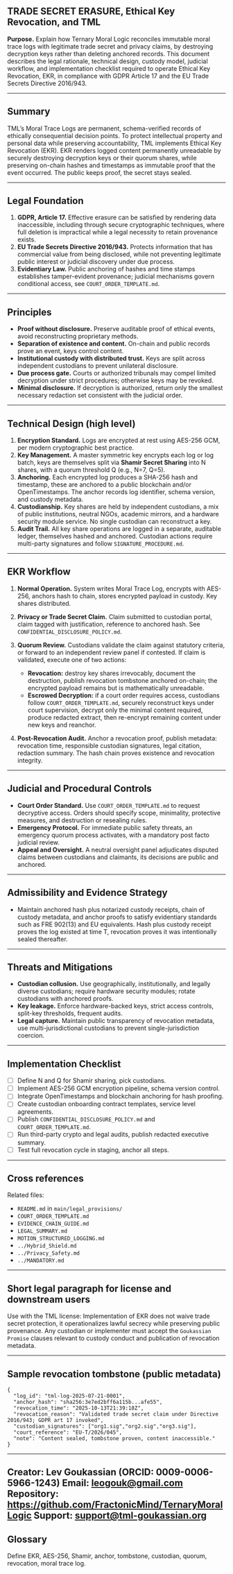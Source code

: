 ## TRADE SECRET ERASURE, Ethical Key Revocation, and TML

**Purpose.** Explain how Ternary Moral Logic reconciles immutable moral trace logs with legitimate trade secret and privacy claims, by destroying decryption keys rather than deleting anchored records. This document describes the legal rationale, technical design, custody model, judicial workflow, and implementation checklist required to operate Ethical Key Revocation, EKR, in compliance with GDPR Article 17 and the EU Trade Secrets Directive 2016/943.

---

## Summary

TML’s Moral Trace Logs are permanent, schema-verified records of ethically consequential decision points. To protect intellectual property and personal data while preserving accountability, TML implements Ethical Key Revocation (EKR). EKR renders logged content permanently unreadable by securely destroying decryption keys or their quorum shares, while preserving on-chain hashes and timestamps as immutable proof that the event occurred. The public keeps proof, the secret stays sealed.

---

## Legal Foundation

1. **GDPR, Article 17.** Effective erasure can be satisfied by rendering data inaccessible, including through secure cryptographic techniques, where full deletion is impractical while a legal necessity to retain provenance exists.
2. **EU Trade Secrets Directive 2016/943.** Protects information that has commercial value from being disclosed, while not preventing legitimate public interest or judicial discovery under due process.
3. **Evidentiary Law.** Public anchoring of hashes and time stamps establishes tamper-evident provenance; judicial mechanisms govern conditional access, see `COURT_ORDER_TEMPLATE.md`.

---

## Principles

* **Proof without disclosure.** Preserve auditable proof of ethical events, avoid reconstructing proprietary methods.
* **Separation of existence and content.** On-chain and public records prove an event, keys control content.
* **Institutional custody with distributed trust.** Keys are split across independent custodians to prevent unilateral disclosure.
* **Due process gate.** Courts or authorized tribunals may compel limited decryption under strict procedures; otherwise keys may be revoked.
* **Minimal disclosure.** If decryption is authorized, return only the smallest necessary redaction set consistent with the judicial order.

---

## Technical Design (high level)

1. **Encryption Standard.** Logs are encrypted at rest using AES-256 GCM, per modern cryptographic best practice.
2. **Key Management.** A master symmetric key encrypts each log or log batch, keys are themselves split via **Shamir Secret Sharing** into N shares, with a quorum threshold Q (e.g., N=7, Q=5).
3. **Anchoring.** Each encrypted log produces a SHA-256 hash and timestamp, these are anchored to a public blockchain and/or OpenTimestamps. The anchor records log identifier, schema version, and custody metadata.
4. **Custodianship.** Key shares are held by independent custodians, a mix of public institutions, neutral NGOs, academic mirrors, and a hardware security module service. No single custodian can reconstruct a key.
5. **Audit Trail.** All key share operations are logged in a separate, auditable ledger, themselves hashed and anchored. Custodian actions require multi-party signatures and follow `SIGNATURE_PROCEDURE.md`.

---

## EKR Workflow

1. **Normal Operation.** System writes Moral Trace Log, encrypts with AES-256, anchors hash to chain, stores encrypted payload in custody. Key shares distributed.
2. **Privacy or Trade Secret Claim.** Claim submitted to custodian portal, claim tagged with justification, reference to anchored hash. See `CONFIDENTIAL_DISCLOSURE_POLICY.md`.
3. **Quorum Review.** Custodians validate the claim against statutory criteria, or forward to an independent review panel if contested. If claim is validated, execute one of two actions:

   * **Revocation:** destroy key shares irrevocably, document the destruction, publish revocation tombstone anchored on-chain; the encrypted payload remains but is mathematically unreadable.
   * **Escrowed Decryption:** if a court order requires access, custodians follow `COURT_ORDER_TEMPLATE.md`, securely reconstruct keys under court supervision, decrypt only the minimal content required, produce redacted extract, then re-encrypt remaining content under new keys and reanchor.
4. **Post-Revocation Audit.** Anchor a revocation proof, publish metadata: revocation time, responsible custodian signatures, legal citation, redaction summary. The hash chain proves existence and revocation integrity.

---

## Judicial and Procedural Controls

* **Court Order Standard.** Use `COURT_ORDER_TEMPLATE.md` to request decryptive access. Orders should specify scope, minimality, protective measures, and destruction or resealing rules.
* **Emergency Protocol.** For immediate public safety threats, an emergency quorum process activates, with a mandatory post facto judicial review.
* **Appeal and Oversight.** A neutral oversight panel adjudicates disputed claims between custodians and claimants, its decisions are public and anchored.

---

## Admissibility and Evidence Strategy

* Maintain anchored hash plus notarized custody receipts, chain of custody metadata, and anchor proofs to satisfy evidentiary standards such as FRE 902(13) and EU equivalents. Hash plus custody receipt proves the log existed at time T, revocation proves it was intentionally sealed thereafter.

---

## Threats and Mitigations

* **Custodian collusion.** Use geographically, institutionally, and legally diverse custodians; require hardware security modules; rotate custodians with anchored proofs.
* **Key leakage.** Enforce hardware-backed keys, strict access controls, split-key thresholds, frequent audits.
* **Legal capture.** Maintain public transparency of revocation metadata, use multi-jurisdictional custodians to prevent single-jurisdiction coercion.

---

## Implementation Checklist

* [ ] Define N and Q for Shamir sharing, pick custodians.
* [ ] Implement AES-256 GCM encryption pipeline, schema version control.
* [ ] Integrate OpenTimestamps and blockchain anchoring for hash proofing.
* [ ] Create custodian onboarding contract templates, service level agreements.
* [ ] Publish `CONFIDENTIAL_DISCLOSURE_POLICY.md` and `COURT_ORDER_TEMPLATE.md`.
* [ ] Run third-party crypto and legal audits, publish redacted executive summary.
* [ ] Test full revocation cycle in staging, anchor all steps.

---

## Cross references

Related files:

* `README.md` in `main/legal_provisions/`
* `COURT_ORDER_TEMPLATE.md`
* `EVIDENCE_CHAIN_GUIDE.md`
* `LEGAL_SUMMARY.md`
* `MOTION_STRUCTURED_LOGGING.md`
* `../Hybrid_Shield.md`
* `../Privacy_Safety.md`
* `../MANDATORY.md`

---

## Short legal paragraph for license and downstream users

Use with the TML license: Implementation of EKR does not waive trade secret protection, it operationalizes lawful secrecy while preserving public provenance. Any custodian or implementer must accept the `Goukassian Promise` clauses relevant to custody conduct and publication of revocation metadata.

---

## Sample revocation tombstone (public metadata)

```
{
  "log_id": "tml-log-2025-07-21-0001",
  "anchor_hash": "sha256:3e7ed2bff6a115b...afe55",
  "revocation_time": "2025-10-13T21:39:18Z",
  "revocation_reason": "Validated trade secret claim under Directive 2016/943; GDPR art 17 invoked",
  "custodian_signatures": ["org1.sig","org2.sig","org3.sig"],
  "court_reference": "EU-T/2026/045",
  "note": "Content sealed, tombstone proven, content inaccessible."
}
```
---

Creator: Lev Goukassian (ORCID: 0009-0006-5966-1243)
Email: leogouk@gmail.com
Repository: https://github.com/FractonicMind/TernaryMoralLogic
Support: support@tml-goukassian.org
---

## Glossary

Define EKR, AES-256, Shamir, anchor, tombstone, custodian, quorum, revocation, moral trace log.

